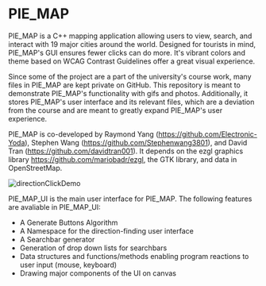 # PIE_MAP
PIE_MAP is a C++ mapping application allowing users to view, search, and interact with 19 major cities around the world. Designed for tourists in mind, PIE_MAP's GUI ensures fewer clicks can do more. It's vibrant colors and theme based on WCAG Contrast Guidelines offer a great visual experience.

Since some of the project are a part of the university's course work, many files in PIE_MAP are kept private on GitHub. This repository is meant to demonstrate PIE_MAP's functionality with gifs and photos. Additionally, it stores PIE_MAP's user interface and its relevant files, which are a deviation from the course and are meant to greatly expand PIE_MAP's user experience.

PIE_MAP is co-developed by Raymond Yang (https://github.com/Electronic-Yoda), Stephen Wang (https://github.com/Stephenwang3801), and David Tran (https://github.com/davidtran001). 
It depends on the ezgl graphics library https://github.com/mariobadr/ezgl, the GTK library, and data in OpenStreetMap. 

![directionClickDemo](https://user-images.githubusercontent.com/83682911/131544710-124dc925-d471-421c-a030-11d368217312.gif)

PIE_MAP_UI is the main user interface for PIE_MAP. The following features are avaliable in PIE_MAP_UI:
- A Generate Buttons Algorithm
- A Namespace for the direction-finding user interface
- A Searchbar generator
- Generation of drop down lists for searchbars
- Data structures and functions/methods enabling program reactions to user input (mouse, keyboard)
- Drawing major components of the UI on canvas


